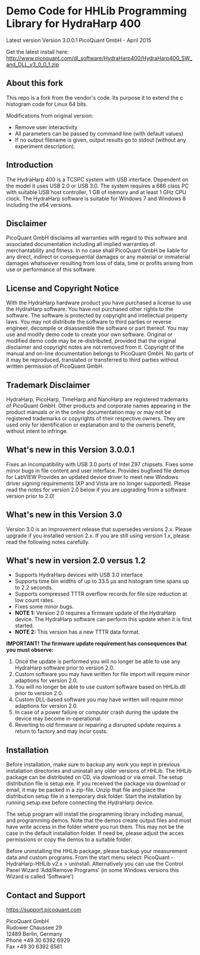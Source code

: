 # Demo Code for HHLib Programming Library for HydraHarp 400 
Latest version Version 3.0.0.1 
PicoQuant GmbH - April 2015 

Get the latest install here: http://www.picoquant.com/dl_software/HydraHarp400/HydraHarp400_SW_and_DLL_v3_0_0_1.zip

## About this fork

This repo is a fork from the vendor's code. Its purpose it to extend the c histogram code for Linux 64 bits.

Modifications from original version:
* Remove user interactivity
* All parameters can be passed by command line (with default values)
* If no output filename is given, output results go to stdout (without any experiment description).

## Introduction

The HydraHarp 400 is a TCSPC system with USB interface.  Dependent on the model it uses USB 2.0 or USB 3.0. The system requires a 686 class PC with suitable USB host controller, 1 GB of memory and at least 1 GHz CPU clock. The HydraHarp software is suitable for Windows 7 and Windows 8 including the x64 versions. 


## Disclaimer

PicoQuant GmbH disclaims all warranties with regard to this software 
and associated documentation including all implied warranties of 
merchantability and fitness. In no case shall PicoQuant GmbH be 
liable for any direct, indirect or consequential damages or any material 
or immaterial damages whatsoever resulting from loss of data, time 
or profits arising from use or performance of this software.


## License and Copyright Notice

With the HydraHarp hardware product you have purchased a license to use 
the HydraHarp software. You have not purchased other rights to the software. 
The software is protected by copyright and intellectual property laws. 
You may not distribute the software to third parties or reverse engineer, 
decompile or disassemble the software or part thereof. You may use and 
modify demo code to create your own software. Original or modified demo 
code may be re-distributed, provided that the original disclaimer and 
copyright notes are not removed from it. Copyright of the manual and 
on-line documentation belongs to PicoQuant GmbH. No parts of it may be 
reproduced, translated or transferred to third parties without written 
permission of PicoQuant GmbH. 


## Trademark Disclaimer

HydraHarp, PicoHarp, TimeHarp and NanoHarp are registered trademarks 
of PicoQuant GmbH. Other products and corporate names appearing in the 
product manuals or in the online documentation may or may not be registered 
trademarks or copyrights of their respective owners. They are used only 
for identification or explanation and to the ownerís benefit, without 
intent to infringe.

## What's new in this Version 3.0.0.1

Fixes an incompatibility with USB 3.0 ports of Intel Z97 chipsets. 
Fixes some minor bugs in file content and user interface.
Provides bugfixed file demos for LabVIEW 
Provides an updated device driver to meet new Windows driver 
signing requirements (XP and Vista are no longer supported). 
Please read the notes for version 2.0 below if you are upgrading 
from a software version prior to 2.0! 

## What's new in this Version 3.0

Version 3.0 is an improvement release that supersedes versions 2.x. 
Please upgrade if you installed version 2.x. If you are still using 
version 1.x, please read the following notes carefully.


## What's new in version 2.0 versus 1.2

- Supports HydraHarp devices with USB 3.0 interface 
- Supports time bin widths of up to 33.5 µs and histogram time spans 
  up to 2.2 seconds. 
- Supports compressed TTTR overflow records for file size reduction at 
  low count rates. 
- Fixes some minor bugs. 
- **NOTE 1:** Version 2.0 requires a firmware update of the HydraHarp device. 
  The HydraHarp software can perform this update when it is first started.
- **NOTE 2:** This version has a new TTTR data format. 

**IMPORTANT! The firmware update requirement has consequences that you 
must observe:**

1. Once the update is performed you will no longer be able to use any 
   HydraHarp software prior to version 2.0.
2. Custom software you may have written for file import will require 
   minor adaptions for version 2.0.
3. You will no longer be able to use custom software based on HHLib.dll 
   prior to version 2.0.
4. Custom DLL-based software you may have written will require minor 
   adaptions for version 2.0.
5. In case of a power failure or computer crash during the update the 
   device may become in-operational.
6. Reverting to old firmware or repairing a disrupted update requires 
   a return to factory and may incur costs.


## Installation 

Before installation, make sure to backup any work you kept in previous
installation directories and uninstall any older versions of HHLib.
The HHLib package can be distributed on CD, via download or via email.
The setup distribution file is setup.exe.
If you received the package via download or email, it may be packed in a 
zip-file. Unzip that file and place the distribution setup file in a 
temporary disk folder. Start the installation by running setup.exe before
connecting the HydraHarp device.

The setup program will install the programming library including manual, 
and programming demos. Note that the demos create output files and must 
have write access in the folder where you run them. This may not be the 
case in the default installation folder. If need be, please adjust the 
acces permissions or copy the demos to a suitable folder.

Before uninstalling the HHLib package, please backup your measurement data 
and custom programs.
From the start menu select:  PicoQuant - HydraHarp-HHLib v2.x  >  uninstall.
Alternatively you can use the Control Panel Wizard 'Add/Remove Programs'
(in some Windows versions this Wizard is called 'Software')


## Contact and Support

https://support.picoquant.com

PicoQuant GmbH  
Rudower Chaussee 29  
12489 Berlin, Germany  
Phone +49 30 6392 6929  
Fax   +49 30 6392 6561  
